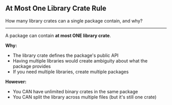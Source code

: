 ## At Most One Library Crate Rule

How many library crates can a single package contain, and why?

---

A package can contain **at most ONE library crate**.

**Why:** 
- The library crate defines the package's public API
- Having multiple libraries would create ambiguity about what the package provides
- If you need multiple libraries, create multiple packages

**However:**
- You CAN have unlimited binary crates in the same package
- You CAN split the library across multiple files (but it's still one crate)

